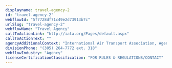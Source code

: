 ```yaml
---
displayname: travel-agency-2
id: "travel-agency-2"
webflowId: "5f7728df71c49e2d73913b7c"
urlSlug: "travel-agency-2"
webflowName: "Travel Agency"
callToActionLink: "http://iata.org/Pages/default.aspx"
callToActionText: ""
agencyAdditionalContext: "International Air Transport Association, Agency Department"
divisionPhone: "(305) 264-7772 ext. 318"
webflowIndustry: "Agency"
licenseCertificationClassification: "FOR RULES & REGULATIONS/CONTACT"
---
```

